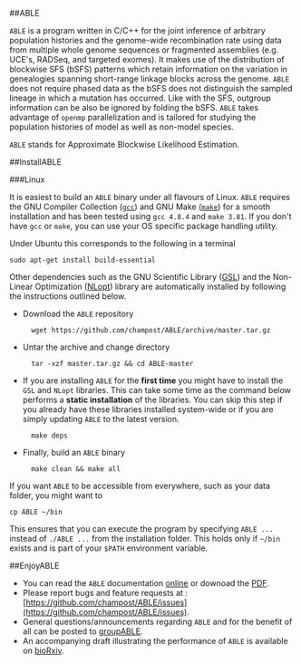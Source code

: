 ##ABLE

`ABLE` is a program written in C/C++ for the joint inference of arbitrary population histories and the genome-wide recombination rate using data from multiple whole genome sequences or fragmented assemblies (e.g. UCE's, RADSeq, and targeted exomes). It makes use of the distribution of blockwise SFS (bSFS) patterns which retain information on the variation in genealogies spanning short-range linkage blocks across the genome. `ABLE` does not require phased data as the bSFS does not distinguish the sampled lineage in which a mutation has occurred. Like with the SFS, outgroup information can be also be ignored by folding the bSFS. `ABLE` takes advantage of `openmp` parallelization and is tailored for studying the population histories of model as well as non-model species.

`ABLE` stands for Approximate Blockwise Likelihood Estimation.

##InstallABLE

###Linux

It is easiest to build an `ABLE` binary under all flavours of Linux. `ABLE` requires the GNU Compiler Collection ([`gcc`](https://gcc.gnu.org/)) 
and GNU Make ([`make`](https://www.gnu.org/software/make/))
for a smooth installation and has been tested using `gcc 4.8.4` and `make 3.81`. If you don't have `gcc` or `make`, you can use your OS specific package handling utility. 

Under Ubuntu this corresponds to the following in a terminal

    sudo apt-get install build-essential


Other dependencies such as the GNU Scientific Library ([GSL](http://www.gnu.org/software/gsl/)) and the Non-Linear Optimization ([NLopt](http://ab-initio.mit.edu/wiki/index.php/NLopt)) library are automatically installed by following the instructions outlined below.

* Download the `ABLE` repository

        wget https://github.com/champost/ABLE/archive/master.tar.gz

* Untar the archive and change directory

        tar -xzf master.tar.gz && cd ABLE-master

* If you are installing `ABLE` for the **first time** you might have to install the `GSL` and `NLopt` libraries. This can take some time as the command below performs a **static installation** of the libraries. You can skip this step if you already have these libraries installed system-wide or if you are simply updating `ABLE` to the latest version.

        make deps

* Finally, build an `ABLE` binary

        make clean && make all

If you want `ABLE` to be accessible from everywhere, such as your data folder, you might want to

    cp ABLE ~/bin

This ensures that you can execute the program by specifying `ABLE ...` instead of `./ABLE ...` from the installation folder. This holds only if `~/bin` exists and is part of your `$PATH` environment variable.

##EnjoyABLE

* You can read the `ABLE` documentation [online](https://github.com/champost/ABLE/blob/master/doc/helpABLE.pdf) or downoad the [PDF](https://github.com/champost/ABLE/raw/master/doc/helpABLE.pdf).
* Please report bugs and feature requests at : [https://github.com/champost/ABLE/issues](https://github.com/champost/ABLE/issues).
* General questions/announcements regarding `ABLE` and for the benefit of all can be posted to [groupABLE](https://groups.google.com/forum/#!forum/groupable).
* An accompanying draft illustrating the performance of `ABLE` is available on [bioRxiv](http://dx.doi.org/10.1101/077958).
